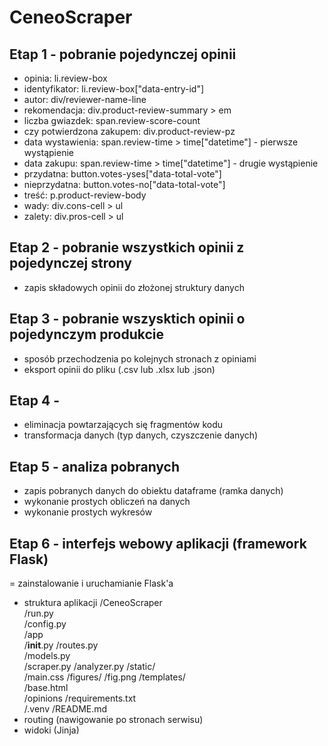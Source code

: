 # CeneoScraper
## Etap 1 - pobranie pojedynczej opinii 
- opinia: li.review-box
- identyfikator: li.review-box["data-entry-id"]
- autor: div/reviewer-name-line
- rekomendacja: div.product-review-summary > em
- liczba gwiazdek: span.review-score-count
- czy potwierdzona zakupem: div.product-review-pz
- data wystawienia: span.review-time > time["datetime"] - pierwsze wystąpienie
- data zakupu: span.review-time > time["datetime"] - drugie wystąpienie
- przydatna: button.votes-yses["data-total-vote"]
- nieprzydatna: button.votes-no["data-total-vote"]
- treść: p.product-review-body
- wady: div.cons-cell > ul
- zalety: div.pros-cell > ul
## Etap 2 - pobranie wszystkich opinii z pojedynczej strony
- zapis składowych opinii do złożonej struktury danych
## Etap 3 - pobranie wszysktich opinii o pojedynczym produkcie
- sposób przechodzenia po kolejnych stronach z opiniami
- eksport opinii do pliku (.csv lub .xlsx lub .json)
## Etap 4 - 
- eliminacja powtarzających się fragmentów kodu
- transformacja danych (typ danych, czyszczenie danych)
## Etap 5 - analiza pobranych
- zapis pobranych danych do obiektu dataframe (ramka danych)
- wykonanie prostych obliczeń na danych
- wykonanie prostych wykresów
## Etap 6 - interfejs webowy aplikacji (framework Flask)
= zainstalowanie i uruchamianie Flask'a
- struktura aplikacji 
    /CeneoScraper  
        /run.py  
        /config.py  
        /app  
            /__init__.py
            /routes.py  
            /models.py  
            /scraper.py
            /analyzer.py
            /static/  
                /main.css
                /figures/
                    /fig.png
            /templates/  
                /base.html  
            /opinions
        /requirements.txt  
        /.venv
        /README.md
- routing (nawigowanie po stronach serwisu)
- widoki (Jinja)